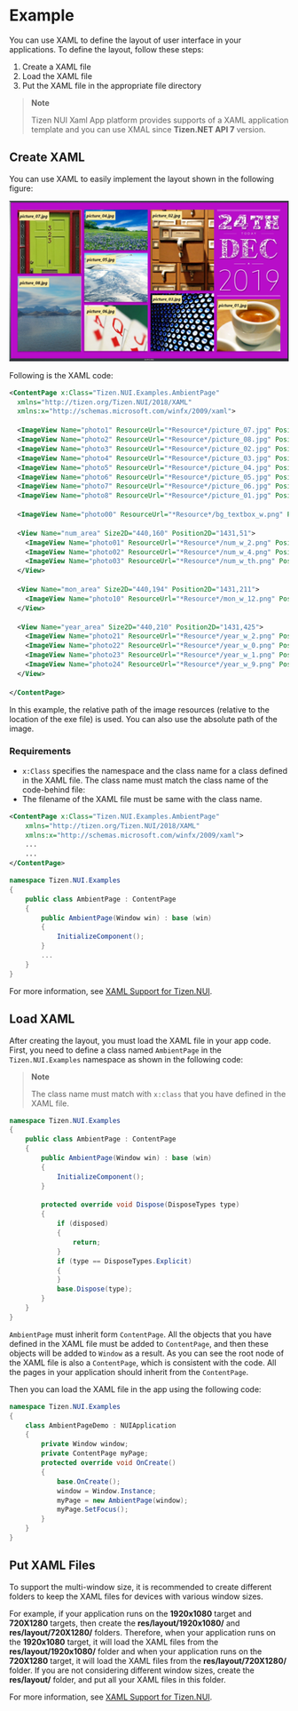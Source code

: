 # Example

You can use XAML to define the layout of user interface in your applications. To define the layout, follow these steps:
1. Create a XAML file
2. Load the XAML file
3. Put the XAML file in the appropriate file directory

> **Note**
> 
> Tizen NUI Xaml App platform provides supports of a XAML application template and you can use XMAL since **Tizen.NET API 7** version.

## Create XAML

You can use XAML to easily implement the layout shown in the following figure:

![AmbientPage](./media/AmbientPage.PNG)

Following is the XAML code:

```xml
<ContentPage x:Class="Tizen.NUI.Examples.AmbientPage"
  xmlns="http://tizen.org/Tizen.NUI/2018/XAML"
  xmlns:x="http://schemas.microsoft.com/winfx/2009/xaml">

  <ImageView Name="photo1" ResourceUrl="*Resource*/picture_07.jpg" Position2D="47,52" Size2D="440,440" />
  <ImageView Name="photo2" ResourceUrl="*Resource*/picture_08.jpg" Position2D="47,512" Size2D="440,520" />
  <ImageView Name="photo3" ResourceUrl="*Resource*/picture_02.jpg" Position2D="970,50" Size2D="440,560" />
  <ImageView Name="photo4" ResourceUrl="*Resource*/picture_03.jpg" Position2D="970,630" Size2D="440,400" />
  <ImageView Name="photo5" ResourceUrl="*Resource*/picture_04.jpg" Position2D="510,50" Size2D="440,280" />
  <ImageView Name="photo6" ResourceUrl="*Resource*/picture_05.jpg" Position2D="510,350" Size2D="440,340" />
  <ImageView Name="photo7" ResourceUrl="*Resource*/picture_06.jpg" Position2D="510,710" Size2D="440,320" />
  <ImageView Name="photo8" ResourceUrl="*Resource*/picture_01.jpg" Position2D="1431,671" Size2D="440,360" />
  
  <ImageView Name="photo00" ResourceUrl="*Resource*/bg_textbox_w.png" Position2D="1431,51" Size2D="440,600" />

  <View Name="num_area" Size2D="440,160" Position2D="1431,51">
    <ImageView Name="photo01" ResourceUrl="*Resource*/num_w_2.png" Position2D="0,0" Size2D="110,160" />
    <ImageView Name="photo02" ResourceUrl="*Resource*/num_w_4.png" Position2D="110,0" Size2D="110,160" />
    <ImageView Name="photo03" ResourceUrl="*Resource*/num_w_th.png" Position2D="220,0" Size2D="220,160" />
  </View>

  <View Name="mon_area" Size2D="440,194" Position2D="1431,211">
    <ImageView Name="photo10" ResourceUrl="*Resource*/mon_w_12.png" Position2D="0,0" Size2D="440,194" />
  </View>

  <View Name="year_area" Size2D="440,210" Position2D="1431,425">
    <ImageView Name="photo21" ResourceUrl="*Resource*/year_w_2.png" Position2D="0,0" Size2D="110,210" />
    <ImageView Name="photo22" ResourceUrl="*Resource*/year_w_0.png" Position2D="110,0" Size2D="110,210" />
    <ImageView Name="photo23" ResourceUrl="*Resource*/year_w_1.png" Position2D="220,0" Size2D="110,210" />
    <ImageView Name="photo24" ResourceUrl="*Resource*/year_w_9.png" Position2D="330,0" Size2D="110,210" />
  </View>

</ContentPage>
```

In this example, the relative path of the image resources (relative to the location of the exe file) is used. You can also use the absolute path of the image.

### Requirements

- `x:Class` specifies the namespace and the class name for a class defined in the XAML file. The class name must match the class name of the code-behind file:
- The filename of the XAML file must be same with the class name.

```xml
<ContentPage x:Class="Tizen.NUI.Examples.AmbientPage"
    xmlns="http://tizen.org/Tizen.NUI/2018/XAML"
    xmlns:x="http://schemas.microsoft.com/winfx/2009/xaml">
    ...
    ...
</ContentPage>
```

```csharp
namespace Tizen.NUI.Examples
{
    public class AmbientPage : ContentPage
    {
        public AmbientPage(Window win) : base (win)
        {
            InitializeComponent();
        }
        ...
    }
}
```
For more information, see [XAML Support for Tizen.NUI](./getting-started-with-nui-xaml.md).


## Load XAML

After creating the layout, you must load the XAML file in your app code.
First, you need to define a class named `AmbientPage` in the `Tizen.NUI.Examples` namespace as shown in the following code:

> **Note**
>
> The class name must match with `x:class` that you have defined in the XAML file.

```csharp
namespace Tizen.NUI.Examples
{
    public class AmbientPage : ContentPage
    {
        public AmbientPage(Window win) : base (win)
        {
            InitializeComponent();
        }

        protected override void Dispose(DisposeTypes type)
        {
            if (disposed)
            {
                return;
            }
            if (type == DisposeTypes.Explicit)
            {
            }
            base.Dispose(type);
        }
    }
}
```

`AmbientPage` must inherit form `ContentPage`. All the objects that you have defined in the XAML file must be added to `ContentPage`, and then these objects will be added to `Window` as a result. As you can see the root node of the XAML file is also a `ContentPage`, which is consistent with the code. All the pages in your application should inherit from the `ContentPage`.

Then you can load the XAML file in the app using the following code:

```csharp
namespace Tizen.NUI.Examples
{
    class AmbientPageDemo : NUIApplication
    {
        private Window window;
        private ContentPage myPage;
        protected override void OnCreate()
        {
            base.OnCreate();
            window = Window.Instance;
            myPage = new AmbientPage(window);
            myPage.SetFocus();
        }
    }
}
```

## Put XAML Files

To support the multi-window size, it is recommended to create different folders to keep the XAML files for devices with various window sizes.

For example, if your application runs on the **1920x1080** target and **720X1280** targets, then create the **res/layout/1920x1080/** and **res/layout/720X1280/** folders.
Therefore, when your application runs on the **1920x1080** target, it will load the XAML files from the **res/layout/1920x1080/** folder and when your application runs on the **720X1280** target, it will load the XAML files from the **res/layout/720X1280/** folder.
If you are not considering different window sizes, create the **res/layout/** folder, and put all your XAML files in this folder.

For more information, see [XAML Support for Tizen.NUI](./getting-started-with-nui-xaml.md).
